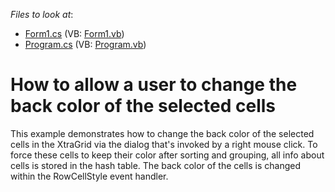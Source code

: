 <!-- default file list -->
*Files to look at*:

* [Form1.cs](./CS/dxSample/Form1.cs) (VB: [Form1.vb](./VB/dxSample/Form1.vb))
* [Program.cs](./CS/dxSample/Program.cs) (VB: [Program.vb](./VB/dxSample/Program.vb))
<!-- default file list end -->
# How to allow a user to change the back color of the selected cells


<p>This example demonstrates how to change the back color of the selected cells in the XtraGrid via the dialog that's invoked by a right mouse click. To force these cells to keep their color after sorting and grouping, all info about cells is stored in the hash table.  The back color of the cells is changed within the RowCellStyle event handler.</p>

<br/>


